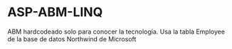 # ASP-ABM-LINQ

ABM hardcodeado solo para conocer la tecnología. Usa la tabla Employee de la base de datos Northwind de Microsoft
